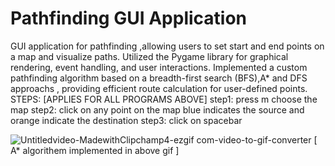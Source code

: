 # Pathfinding GUI Application
 GUI application for pathfinding ,allowing users to set start and end points on a map and visualize paths. Utilized the Pygame library for graphical rendering, event handling, and user interactions. Implemented a custom pathfinding algorithm based on a breadth-first search (BFS),A* and DFS approachs , providing efficient route calculation for user-defined points.
STEPS:  [APPLIES FOR ALL PROGRAMS ABOVE]
step1: press m choose the map
step2: click on any point on the map blue indicates the source and orange indicate the destination
step3: click on spacebar

![Untitledvideo-MadewithClipchamp4-ezgif com-video-to-gif-converter](https://github.com/NAGSnag/Pathfinding-GUI-Application/assets/83633412/6b4ec983-2be7-4012-a43b-28720658d64a)
[  A* algorithem implemented in above gif ] 
